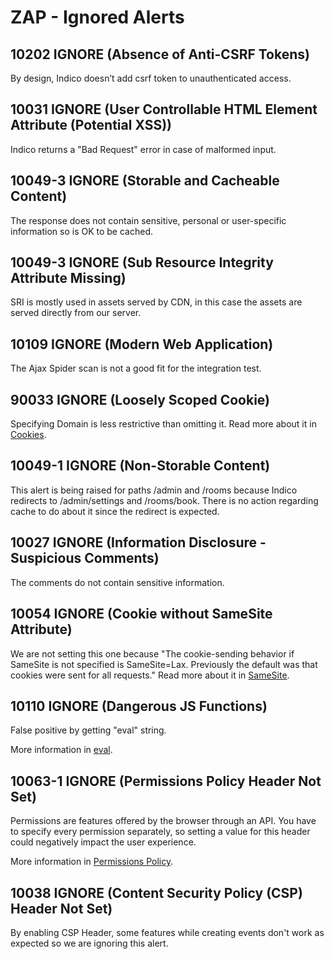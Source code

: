 # ZAP - Ignored Alerts

## 10202   IGNORE  (Absence of Anti-CSRF Tokens)

By design, Indico doesn’t add csrf token to unauthenticated access.

## 10031   IGNORE  (User Controllable HTML Element Attribute (Potential XSS))

Indico returns a "Bad Request" error in case of malformed input.

## 10049-3 IGNORE  (Storable and Cacheable Content)

The response does not contain sensitive, personal or user-specific information so is OK to be cached.

## 10049-3 IGNORE  (Sub Resource Integrity Attribute Missing)

SRI is mostly used in assets served by CDN, in this case the assets are served directly from our server.

## 10109    IGNORE  (Modern Web Application)

The Ajax Spider scan is not a good fit for the integration test.

## 90033    IGNORE  (Loosely Scoped Cookie)

Specifying Domain is less restrictive than omitting it.
Read more about it in [Cookies](https://developer.mozilla.org/en-US/docs/Web/HTTP/Cookies).

## 10049-1 IGNORE  (Non-Storable Content)

This alert is being raised for paths /admin and /rooms because Indico redirects to /admin/settings and /rooms/book.
There is no action regarding cache to do about it since the redirect is expected.

## 10027   IGNORE  (Information Disclosure - Suspicious Comments)

The comments do not contain sensitive information.

## 10054   IGNORE  (Cookie without SameSite Attribute)

We are not setting this one because "The cookie-sending behavior if SameSite is not specified is SameSite=Lax.
Previously the default was that cookies were sent for all requests."
Read more about it in [SameSite](https://developer.mozilla.org/en-US/docs/Web/HTTP/Headers/Set-Cookie/SameSite).

## 10110   IGNORE  (Dangerous JS Functions)

False positive by getting "eval" string.

More information in [eval](https://developer.mozilla.org/en-US/docs/Web/JavaScript/Reference/Global_Objects/eval).

## 10063-1 IGNORE  (Permissions Policy Header Not Set)

Permissions are features offered by the browser through an API. You have to specify every permission separately, so setting a value for this header could negatively impact the user experience.

More information in [Permissions Policy](https://developer.mozilla.org/en-US/docs/Web/HTTP/Headers/Permissions-Policy).

## 10038   IGNORE   (Content Security Policy (CSP) Header Not Set)

By enabling CSP Header, some features while creating events don't work as expected so we are ignoring this alert.
